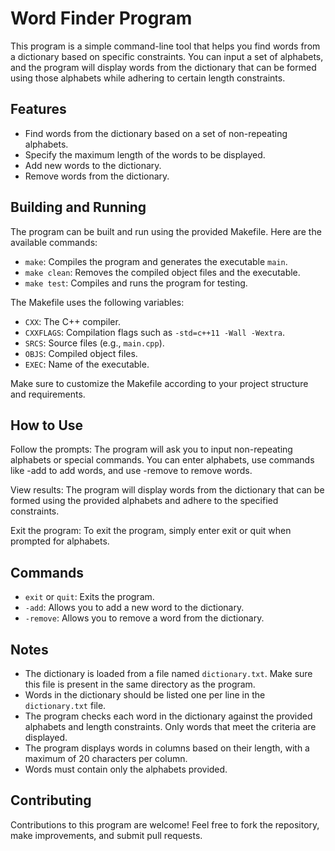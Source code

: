 # Word Finder Program

This program is a simple command-line tool that helps you find words from a dictionary based on specific constraints. You can input a set of alphabets, and the program will display words from the dictionary that can be formed using those alphabets while adhering to certain length constraints.

## Features

- Find words from the dictionary based on a set of non-repeating alphabets.
- Specify the maximum length of the words to be displayed.
- Add new words to the dictionary.
- Remove words from the dictionary.

## Building and Running

The program can be built and run using the provided Makefile. Here are the available commands:

- `make`: Compiles the program and generates the executable `main`.
- `make clean`: Removes the compiled object files and the executable.
- `make test`: Compiles and runs the program for testing.

The Makefile uses the following variables:

- `CXX`: The C++ compiler.
- `CXXFLAGS`: Compilation flags such as `-std=c++11 -Wall -Wextra`.
- `SRCS`: Source files (e.g., `main.cpp`).
- `OBJS`: Compiled object files.
- `EXEC`: Name of the executable.

Make sure to customize the Makefile according to your project structure and requirements.

## How to Use

Follow the prompts: The program will ask you to input non-repeating alphabets or special commands. You can enter alphabets, use commands like -add to add words, and use -remove to remove words.

View results: The program will display words from the dictionary that can be formed using the provided alphabets and adhere to the specified constraints.

Exit the program: To exit the program, simply enter exit or quit when prompted for alphabets.

## Commands
- `exit` or `quit`: Exits the program.
- `-add`: Allows you to add a new word to the dictionary.
- `-remove`: Allows you to remove a word from the dictionary.

## Notes
- The dictionary is loaded from a file named `dictionary.txt`. Make sure this file is present in the same directory as the program.
- Words in the dictionary should be listed one per line in the `dictionary.txt` file.
- The program checks each word in the dictionary against the provided alphabets and length constraints. Only words that meet the criteria are displayed.
- The program displays words in columns based on their length, with a maximum of 20 characters per column.
- Words must contain only the alphabets provided.

## Contributing
Contributions to this program are welcome! Feel free to fork the repository, make improvements, and submit pull requests.

